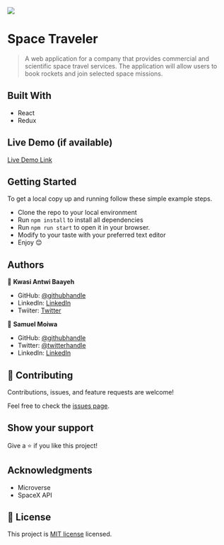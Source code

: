 ![](https://img.shields.io/badge/Microverse-blueviolet)

# Space Traveler

> A web application for a company that provides commercial and scientific space travel services. The application will allow users to book rockets and join selected space missions.

## Built With

- React
- Redux

## Live Demo (if available)

[Live Demo Link](https://livedemo.com)

## Getting Started

To get a local copy up and running follow these simple example steps.

- Clone the repo to your local environment
- Run `npm install` to install all dependencies
- Run `npm run start` to open it in your browser.
- Modify to your taste with your preferred text editor
- Enjoy 😊

## Authors

👤 **Kwasi Antwi Baayeh**

- GitHub: [@githubhandle](https://github.com/Baayeh)
- LinkedIn: [LinkedIn](https://linkedin.com/in/kabaayeh)
- Twiiter: [Twitter](https://twitter.com/Cest_Baayeh)

👤 **Samuel Moiwa**

- GitHub: [@githubhandle](https://github.com/githubhandle)
- Twitter: [@twitterhandle](https://twitter.com/twitterhandle)
- LinkedIn: [LinkedIn](https://linkedin.com/in/linkedinhandle)

## 🤝 Contributing

Contributions, issues, and feature requests are welcome!

Feel free to check the [issues page](../../issues/).

## Show your support

Give a ⭐️ if you like this project!

## Acknowledgments

- Microverse
- SpaceX API

## 📝 License

This project is [MIT license](https://choosealicense.com/licenses/mit/) licensed.


